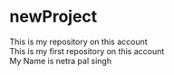 # newProject
This is my repository on this account
<br>
This is my first repository on this account 
<br>
My Name is netra pal singh
